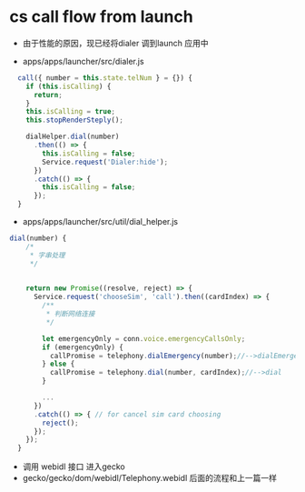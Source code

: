 # cs call flow from launch
- 由于性能的原因，现已经将dialer 调到launch 应用中

- apps/apps/launcher/src/dialer.js

```javascript
  call({ number = this.state.telNum } = {}) {
    if (this.isCalling) {
      return;
    }
    this.isCalling = true;
    this.stopRenderSteply();

    dialHelper.dial(number)
      .then(() => {
        this.isCalling = false;
        Service.request('Dialer:hide');
      })
      .catch(() => {
        this.isCalling = false;
      });
  }
```
- apps/apps/launcher/src/util/dial_helper.js

```javascript
dial(number) {
    /*
     * 字串处理
     */
    

    return new Promise((resolve, reject) => {
      Service.request('chooseSim', 'call').then((cardIndex) => {
        /**
         * 判断网络连接
         */

        let emergencyOnly = conn.voice.emergencyCallsOnly;
        if (emergencyOnly) {
          callPromise = telephony.dialEmergency(number);//-->dialEmergency
        } else {
          callPromise = telephony.dial(number, cardIndex);//-->dial 
        }

        ...	
      })
      .catch(() => { // for cancel sim card choosing
        reject();
      });
    });
  }

```
- 调用 webidl 接口 进入gecko
- gecko/gecko/dom/webidl/Telephony.webidl  后面的流程和上一篇一样

